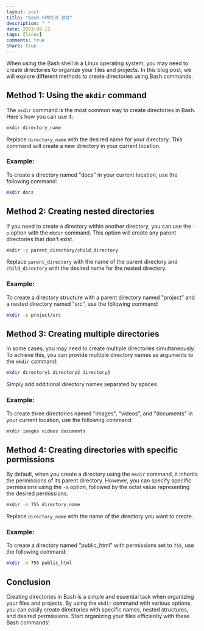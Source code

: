 ```yaml
---
layout: post
title: "Bash 디렉토리 생성"
description: " "
date: 2023-09-12
tags: [linux]
comments: true
share: true
---
```


When using the Bash shell in a Linux operating system, you may need to create directories to organize your files and projects. In this blog post, we will explore different methods to create directories using Bash commands.

## Method 1: Using the `mkdir` command

The `mkdir` command is the most common way to create directories in Bash. Here's how you can use it:

```bash
mkdir directory_name
```

Replace `directory_name` with the desired name for your directory. This command will create a new directory in your current location.

### Example:

To create a directory named "docs" in your current location, use the following command:

```bash
mkdir docs
```

## Method 2: Creating nested directories

If you need to create a directory within another directory, you can use the `-p` option with the `mkdir` command. This option will create any parent directories that don't exist.

```bash
mkdir -p parent_directory/child_directory
```

Replace `parent_directory` with the name of the parent directory and `child_directory` with the desired name for the nested directory.

### Example:

To create a directory structure with a parent directory named "project" and a nested directory named "src", use the following command:

```bash
mkdir -p project/src
```

## Method 3: Creating multiple directories

In some cases, you may need to create multiple directories simultaneously. To achieve this, you can provide multiple directory names as arguments to the `mkdir` command:

```bash
mkdir directory1 directory2 directory3
```

Simply add additional directory names separated by spaces.

### Example:

To create three directories named "images", "videos", and "documents" in your current location, use the following command:

```bash
mkdir images videos documents
```

## Method 4: Creating directories with specific permissions

By default, when you create a directory using the `mkdir` command, it inherits the permissions of its parent directory. However, you can specify specific permissions using the `-m` option, followed by the octal value representing the desired permissions.

```bash
mkdir -m 755 directory_name
```

Replace `directory_name` with the name of the directory you want to create.

### Example:

To create a directory named "public_html" with permissions set to `755`, use the following command:

```bash
mkdir -m 755 public_html
```

## Conclusion

Creating directories in Bash is a simple and essential task when organizing your files and projects. By using the `mkdir` command with various options, you can easily create directories with specific names, nested structures, and desired permissions. Start organizing your files efficiently with these Bash commands!